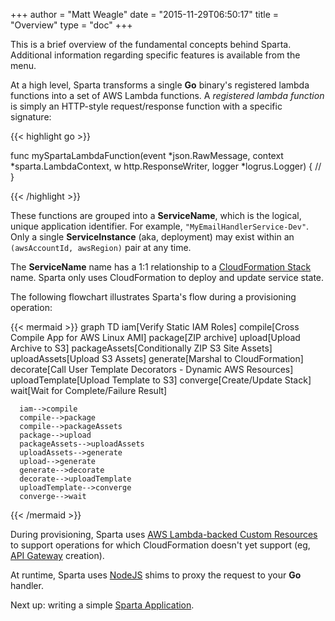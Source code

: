 +++
author = "Matt Weagle"
date = "2015-11-29T06:50:17"
title = "Overview"
type = "doc"
+++

This is a brief overview of the fundamental concepts behind Sparta.  Additional information regarding specific features is available from the menu.

At a high level, Sparta transforms a single **Go** binary's registered lambda functions into a set of AWS Lambda functions.  A _registered lambda function_ is simply an HTTP-style request/response function with a specific signature:

{{< highlight go >}}

func mySpartaLambdaFunction(event *json.RawMessage,
                      context *sparta.LambdaContext,
                      w http.ResponseWriter,
                      logger *logrus.Logger) {
  //
}

{{< /highlight >}}

These functions are grouped into a **ServiceName**, which is the logical, unique application identifier.  For example, `"MyEmailHandlerService-Dev"`. Only a single **ServiceInstance** (aka, deployment) may exist within an `(awsAccountId, awsRegion)` pair at any time.  

The **ServiceName** name has a 1:1 relationship to a [CloudFormation Stack](http://docs.aws.amazon.com/AWSCloudFormation/latest/UserGuide/Welcome.html) name.  Sparta only uses CloudFormation to deploy and update service state.  

The following flowchart illustrates Sparta's flow during a provisioning operation:

{{< mermaid >}}
    graph TD
      iam[Verify Static IAM Roles]
      compile[Cross Compile App for AWS Linux AMI]
      package[ZIP archive]
      upload[Upload Archive to S3]
      packageAssets[Conditionally ZIP S3 Site Assets]
      uploadAssets[Upload S3 Assets]
      generate[Marshal to CloudFormation]
      decorate[Call User Template Decorators - Dynamic AWS Resources]
      uploadTemplate[Upload Template to S3]
      converge[Create/Update Stack]
      wait[Wait for Complete/Failure Result]

      iam-->compile
      compile-->package
      compile-->packageAssets
      package-->upload
      packageAssets-->uploadAssets
      uploadAssets-->generate
      upload-->generate
      generate-->decorate
      decorate-->uploadTemplate
      uploadTemplate-->converge
      converge-->wait
{{< /mermaid >}}

During provisioning, Sparta uses [AWS Lambda-backed Custom Resources](http://docs.aws.amazon.com/AWSCloudFormation/latest/UserGuide/template-custom-resources-lambda.html) to support operations for which CloudFormation doesn't yet support (eg, [API Gateway](https://aws.amazon.com/api-gateway/) creation).

At runtime, Sparta uses [NodeJS](http://docs.aws.amazon.com/lambda/latest/dg/programming-model.html) shims to proxy the request to your **Go** handler.

Next up: writing a simple [Sparta Application](/docs/intro_example).
